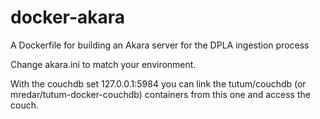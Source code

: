 docker-akara
============

A Dockerfile for building an Akara server for the DPLA ingestion process

Change akara.ini to match your environment.

With the couchdb set 127.0.0.1:5984 you can link the tutum/couchdb (or mredar/tutum-docker-couchdb) containers from this one and access the couch.
